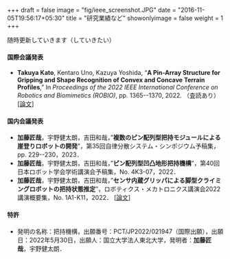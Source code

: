 +++
draft = false
image = "fig/ieee_screenshot.JPG"
date = "2016-11-05T19:56:17+05:30"
title = "研究業績など"
showonlyimage = false
weight = 1
+++

随時更新していきます（していきたい）
<!--more-->
#### 国際会議発表
- **Takuya Kato**, Kentaro Uno, Kazuya Yoshida, “**A Pin-Array Structure for Gripping and Shape Recognition of Convex and Concave Terrain Profiles**,” In *Proceedings of the 2022 IEEE International Conference on Robotics and Biomimetics (ROBIO)*, pp. 1365--1370, 2022. （査読あり） [[論文](https://ieeexplore.ieee.org/abstract/document/10011858)]

#### 国内会議発表
- **加藤匠哉**，宇野健太朗，吉田和哉，”**複数のピン配列型把持モジュールによる崖登りロボットの開発**”，第35回自律分散システム・シンポジウム予稿集，pp. 229--230，2023．
- **加藤匠哉**，宇野健太朗，吉田和哉，”**ピン配列型凹凸地形把持機構**”，第40回日本ロボット学会学術講演会予稿集，No. 4K3-07，2022．
- **加藤匠哉**，宇野健太朗，吉田和哉，”**センサ内蔵グリッパによる脚型クライミングロボットの把持状態推定**”，ロボティクス・メカトロニクス講演会2022講演概要集，No. 1A1-K11，2022． [[論文](https://www.jstage.jst.go.jp/article/jsmermd/2022/0/2022_1A1-K11/_article/-char/ja/)]
#### 特許
- 発明の名称：把持機構，出願番号：PCT/JP2022/021947（国際出願），出願日：2022年5月30日，出願人：国立大学法人東北大学，発明者：**加藤匠哉**，宇野健太朗．
